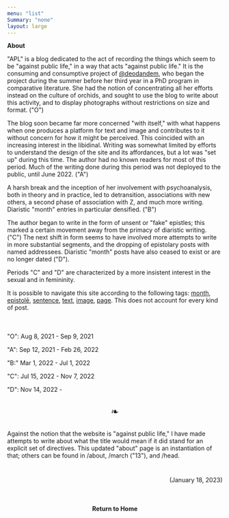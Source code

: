 ```yaml
---
menu: "list"
Summary: "none"
layout: large
---
```


**About**

"APL" is a blog dedicated to the act of recording the things which seem to be "against public life," in a way that acts "against public life." It is the consuming and consumptive project of [@deodandem](http://twitter.com/deodandem), who began the project during the summer before her third year in a PhD program in comparative literature. She had the notion of concentrating all her efforts instead on the culture of orchids, and sought to use the blog to write about this activity, and to display photographs without restrictions on size and format. ("O")

The blog soon became far more concerned "with itself," with what happens when one produces a platform for text and image and contributes to it without concern for how it might be perceived. This coincided with an increasing interest in the libidinal. Writing was somewhat limited by efforts to understand the design of the site and its affordances, but a lot was "set up" during this time. The author had no known readers for most of this period. Much of the writing done during this period was not deployed to the public, until June 2022. ("A")

A harsh break and the inception of her involvement with psychoanalysis, both in theory and in practice, led to detransition, associations with new others, a second phase of association with Z, and much more writing. Diaristic "month" entries in particular densified. ("B")

The author began to write in the form of unsent or "fake" epistles; this marked a certain movement away from the primacy of diaristic writing. ("C") The next shift in form seems to have involved more attempts to write in more substantial segments, and the dropping of epistolary posts with named addressees. Diaristic "month" posts have also ceased to exist or are no longer dated ("D").

Periods "C" and "D" are characterized by a more insistent interest in the sexual and in femininity.

It is possible to navigate this site according to the following tags: <a href="/tags/month">month</a>, <a href="/tags/epistolē">epistolē</a>, <a href="/tags/sentence">sentence</a>, <a href="/tags/text">text</a>, <a href="/tags/image">image</a>, <a href="/tags/page">page</a>. This does not account for every kind of post.

<div style="margin-top:50px">

"O": Aug 8, 2021 - Sep 9, 2021

"A": Sep 12, 2021 - Feb 26, 2022

"B:" Mar 1, 2022 - Jul 1, 2022

"C": Jul 15, 2022 - Nov 7, 2022

"D": Nov 14, 2022 - 

</div>


<div style="margin: 30px auto 30px auto; width: fit-content; font-size:22px;">❧</div>


Against the notion that the website is "against public life," I have made attempts to write about what the title would mean if it did stand for an explicit set of directives. This updated "about" page is an instantiation of that; others can be found in /about, /march ("13"), and /head.


<div style="text-align: right; margin-top:40px;">(January 18, 2023)</div>


<div style="text-align: center; margin-top:50px;">

<a href="/" style="text-decoration:none; font-weight:bold;">Return to Home</a></div>



